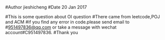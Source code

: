 #Author     jieshicheng
#Date       20  Jan     2017


#This is some question about OI question
#There came from leetcode,POJ and ACM
#if you find any error in code.please send email to
#951497836@qq.com or take a message with wechat account#C951497836.
#Thank you
